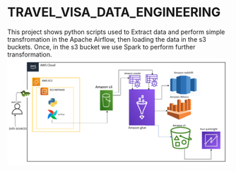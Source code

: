 # TRAVEL_VISA_DATA_ENGINEERING
This project shows python scripts used to Extract data and perform simple transfromation in the Apache Airflow, then loading the data in the s3 buckets. Once, in the s3 bucket we use Spark to perform further transformation.
<img src="AWS-FLOW\flowss.png" alt="">
